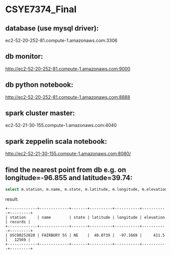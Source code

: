 # CSYE7374_Final

## database (use mysql driver):
ec2-52-20-252-81.compute-1.amazonaws.com:3306

## db monitor:
http://ec2-52-20-252-81.compute-1.amazonaws.com:9000

## db python notebook:
http://ec2-52-20-252-81.compute-1.amazonaws.com:8888

## spark cluster master:
ec2-52-21-30-155.compute-1.amazonaws.com:4040

## spark zeppelin scala notebook:
http://ec2-52-21-30-155.compute-1.amazonaws.com:8080/

## find the nearest point from db e.g. on longitude=-96.855 and latitude=39.74:
```sql
select m.station, m.name, m.state, m.latitude, m.longitude, m.elevation, c.records from stationMeta m inner join stationRecordCount c on m.station = c.station order by geography_distance(location, 'point(-96.855 39.74)') limit 1;
```
result:
```
+-------------+-------------+-------+----------+-----------+-----------+---------+
| station     | name        | state | latitude | longitude | elevation | records |
+-------------+-------------+-------+----------+-----------+-----------+---------+
| USC00252820 | FAIRBURY 5S | NE    |  40.0739 |  -97.1669 |     411.5 |   12569 |
+-------------+-------------+-------+----------+-----------+-----------+---------+
```
